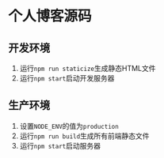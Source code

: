 # 个人博客源码

## 开发环境
1. 运行`npm run staticize`生成静态HTML文件
2. 运行`npm start`启动开发服务器

## 生产环境
1. 设置`NODE_ENV`的值为`production`
2. 运行`npm run build`生成所有前端静态文件
3. 运行`npm start`启动服务器
